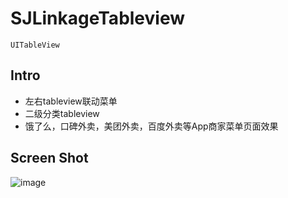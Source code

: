 # SJLinkageTableview

`UITableView`

## Intro
* 左右tableview联动菜单
* 二级分类tableview
* 饿了么，口碑外卖，美团外卖，百度外卖等App商家菜单页面效果


## Screen Shot
 
 ![image](https://github.com/hsjcom/SJLinkageTableview/blob/master/screenShop.png)
